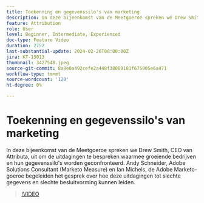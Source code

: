 ```yaml
---
title: Toekenning en gegevenssilo's van marketing
description: In deze bijeenkomst van de Meetgoeroe spreken we Drew Smith, CEO van Attributa, uit om de uitdagingen te bespreken waarmee groeiende bedrijven en hun gegevenssilo's worden geconfronteerd. Andy Schneider, Adobe Solutions Consultant (Marketo Measure) en Ian Michels, de Adobe Marketo-goeroe begeleiden het gesprek over hoe deze uitdagingen tot slechte gegevens en slechte besluitvorming kunnen leiden.
feature: Attribution
role: User
level: Beginner, Intermediate, Experienced
doc-type: Feature Video
duration: 2752
last-substantial-update: 2024-02-26T00:00:00Z
jira: KT-15013
thumbnail: 3427548.jpeg
source-git-commit: 8a8e0a492cefe2a448f38089181f675005e6a471
workflow-type: tm+mt
source-wordcount: '120'
ht-degree: 0%

---
```



# Toekenning en gegevenssilo&#39;s van marketing

In deze bijeenkomst van de Meetgoeroe spreken we Drew Smith, CEO van Attributa, uit om de uitdagingen te bespreken waarmee groeiende bedrijven en hun gegevenssilo&#39;s worden geconfronteerd. Andy Schneider, Adobe Solutions Consultant (Marketo Measure) en Ian Michels, de Adobe Marketo-goeroe begeleiden het gesprek over hoe deze uitdagingen tot slechte gegevens en slechte besluitvorming kunnen leiden.

>[!VIDEO](https://video.tv.adobe.com/v/3427548/?learn=on)
